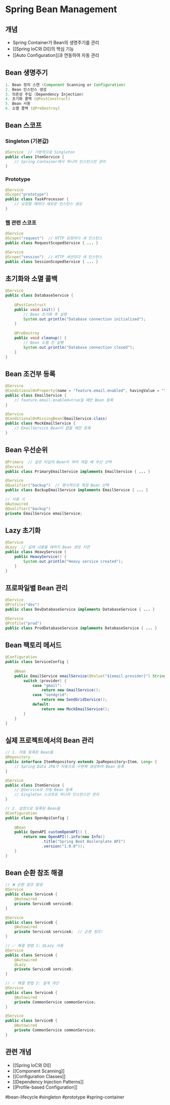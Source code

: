 # Spring Bean Management

## 개념
- Spring Container가 Bean의 생명주기를 관리
- [[Spring IoC와 DI]]의 핵심 기능
- [[Auto Configuration]]과 연동하여 자동 관리

## Bean 생명주기
```java
1. Bean 정의 스캔 (Component Scanning or Configuration)
2. Bean 인스턴스 생성
3. 의존성 주입 (Dependency Injection)
4. 초기화 콜백 (@PostConstruct)
5. Bean 사용
6. 소멸 콜백 (@PreDestroy)
```

## Bean 스코프
### Singleton (기본값)
```java
@Service  // 기본적으로 Singleton
public class ItemService {
    // Spring Container에서 하나의 인스턴스만 관리
}
```

### Prototype
```java
@Service
@Scope("prototype")
public class TaskProcessor {
    // 요청할 때마다 새로운 인스턴스 생성
}
```

### 웹 관련 스코프
```java
@Service
@Scope("request")  // HTTP 요청마다 새 인스턴스
public class RequestScopedService { ... }

@Service
@Scope("session")  // HTTP 세션마다 새 인스턴스
public class SessionScopedService { ... }
```

## 초기화와 소멸 콜백
```java
@Service
public class DatabaseService {
    
    @PostConstruct
    public void init() {
        // Bean 초기화 후 실행
        System.out.println("Database connection initialized");
    }
    
    @PreDestroy
    public void cleanup() {
        // Bean 소멸 전 실행
        System.out.println("Database connection closed");
    }
}
```

## Bean 조건부 등록
```java
@Service
@ConditionalOnProperty(name = "feature.email.enabled", havingValue = "true")
public class EmailService {
    // feature.email.enabled=true일 때만 Bean 등록
}

@Service
@ConditionalOnMissingBean(EmailService.class)
public class MockEmailService {
    // EmailService Bean이 없을 때만 등록
}
```

## Bean 우선순위
```java
@Primary  // 같은 타입의 Bean이 여러 개일 때 우선 선택
@Service
public class PrimaryEmailService implements EmailService { ... }

@Service
@Qualifier("backup")  // 명시적으로 특정 Bean 선택
public class BackupEmailService implements EmailService { ... }

// 사용 시
@Autowired
@Qualifier("backup")
private EmailService emailService;
```

## Lazy 초기화
```java
@Service
@Lazy  // 실제 사용될 때까지 Bean 생성 지연
public class HeavyService {
    public HeavyService() {
        System.out.println("Heavy service created");
    }
}
```

## 프로파일별 Bean 관리
```java
@Service
@Profile("dev")
public class DevDatabaseService implements DatabaseService { ... }

@Service
@Profile("prod")
public class ProdDatabaseService implements DatabaseService { ... }
```

## Bean 팩토리 메서드
```java
@Configuration
public class ServiceConfig {
    
    @Bean
    public EmailService emailService(@Value("${email.provider}") String provider) {
        switch (provider) {
            case "gmail":
                return new GmailService();
            case "sendgrid":
                return new SendGridService();
            default:
                return new MockEmailService();
        }
    }
}
```

## 실제 프로젝트에서의 Bean 관리
```java
// 1. 자동 등록된 Bean들
@Repository
public interface ItemRepository extends JpaRepository<Item, Long> {
    // Spring Data JPA가 자동으로 구현체 생성하여 Bean 등록
}

@Service
public class ItemService {
    // @Service로 자동 Bean 등록
    // Singleton 스코프로 하나의 인스턴스만 관리
}

// 2. 설정으로 등록된 Bean들
@Configuration
public class OpenApiConfig {
    
    @Bean
    public OpenAPI customOpenAPI() {
        return new OpenAPI().info(new Info()
                .title("Spring Boot Boilerplate API")
                .version("1.0.0"));
    }
}
```

## Bean 순환 참조 해결
```java
// ❌ 순환 참조 발생
@Service
public class ServiceA {
    @Autowired
    private ServiceB serviceB;
}

@Service  
public class ServiceB {
    @Autowired
    private ServiceA serviceA;  // 순환 참조!
}

// ✅ 해결 방법 1: @Lazy 사용
@Service
public class ServiceA {
    @Autowired
    @Lazy
    private ServiceB serviceB;
}

// ✅ 해결 방법 2: 설계 개선
@Service
public class ServiceA {
    @Autowired
    private CommonService commonService;
}

@Service
public class ServiceB {
    @Autowired  
    private CommonService commonService;
}
```

## 관련 개념
- [[Spring IoC와 DI]]
- [[Component Scanning]]
- [[Configuration Classes]]
- [[Dependency Injection Patterns]]
- [[Profile-based Configuration]]

#bean-lifecycle #singleton #prototype #spring-container
